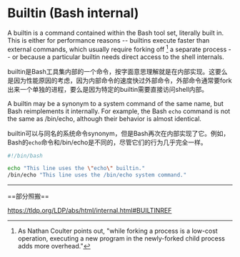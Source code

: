 # Builtin (Bash internal)

A builtin is a command contained within the Bash tool set, literally built in. This is either for performance reasons -- builtins execute faster than external commands, which usually require forking off [^1] a separate process -- or because a particular builtin needs direct access to the shell internals.

builtin是Bash工具集内部的一个命令，按字面意思理解就是在内部实现。这要么是因为性能原因的考虑，因为内部命令的速度快过外部命令，外部命令通常要fork出来一个单独的进程，要么是因为特定的builtin需要直接访问shell内部。

A builtin may be a synonym to a system command of the same name, but Bash reimplements it internally. For example, the Bash `echo` command is not the same as /bin/echo, although their behavior is almost identical.

builtin可以与同名的系统命令synonym，但是Bash再次在内部实现了它。例如，Bash的`echo`命令和/bin/echo是不同的，尽管它们的行为几乎完全一样。

```Bash
#!/bin/bash

echo "This line uses the \"echo\" builtin."
/bin/echo "This line uses the /bin/echo system command."
```

[^1]: As Nathan Coulter points out, "while forking a process is a low-cost operation, executing a new program in the newly-forked child process adds more overhead."

---

==部分照搬==

<https://tldp.org/LDP/abs/html/internal.html#BUILTINREF>
